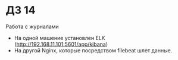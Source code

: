 # ДЗ 14

Работа с журналами
* На одной машение установлен ELK (http://192.168.11.101:5601/app/kibana)
* На другой Nginx, которые посредством filebeat шлет данные.
